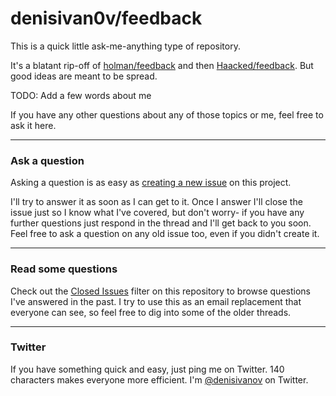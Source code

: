 # denisivan0v/feedback

This is a quick little ask-me-anything type of repository.

It's a blatant rip-off of [holman/feedback](https://github.com/holman/feedback) and then [Haacked/feedback](https://github.com/Haacked/feedback).
But good ideas are meant to be spread.

TODO: Add a few words about me

If you have any other questions about any of those topics or me, feel free to
ask it here.

---

### Ask a question

Asking a question is as easy as
[creating a new issue](https://github.com/denisivan0v/feedback/issues/new) on this
project.

I'll try to answer it as soon as I can get to it. Once I answer I'll close the
issue just so I know what I've covered, but don't worry- if you have any further
questions just respond in the thread and I'll get back to you soon. Feel free to
ask a question on any old issue too, even if you didn't create it.

---

### Read some questions

Check out the [Closed Issues](https://github.com/denisivan0v/feedback/issues?sort=created&direction=desc&state=closed&page=1)
filter on this repository to browse questions I've answered in the past. I try
to use this as an email replacement that everyone can see, so feel free to dig
into some of the older threads.

---

### Twitter

If you have something quick and easy, just ping me on Twitter. 140 characters
makes everyone more efficient. I'm [@denisivanov](https://twitter.com/denisivanov) on
Twitter.
